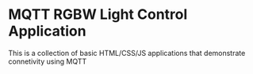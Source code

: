 # MQTT RGBW Light Control Application

This is a collection of basic HTML/CSS/JS applications that demonstrate connetivity using MQTT

